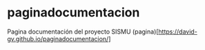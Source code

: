 # paginadocumentacion
Pagina documentación del proyecto SISMU
(pagina)[https://david-gv.github.io/paginadocumentacion/]
